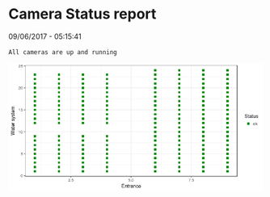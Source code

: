 Camera Status report
================
09/06/2017 - 05:15:41

    All cameras are up and running

![](camreport_files/figure-markdown_github/unnamed-chunk-2-1.png)
